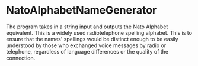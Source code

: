 # NatoAlphabetNameGenerator
The program takes in a string input and outputs the Nato Alphabet equivalent. This is a widely used radiotelephone spelling alphabet.
 This is to ensure that the names' spellings would be distinct enough to be easily understood by those who exchanged voice messages by radio or telephone,
 regardless of language differences or the quality of the connection.
